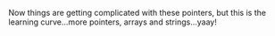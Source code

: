 Now things are getting complicated with these pointers, but this is the learning curve...more pointers, arrays and strings...yaay!
